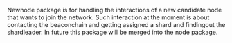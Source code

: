 Newnode package is for handling the interactions of a new candidate node that wants to join the network. Such interaction at the moment is about contacting the beaconchain and getting assigned a shard and findingout the shardleader. In future this package will be merged into the node package.